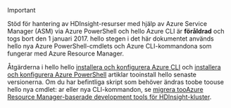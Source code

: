 > [!IMPORTANT]
> Stöd för hantering av HDInsight-resurser med hjälp av Azure Service Manager (ASM) via Azure PowerShell och hello Azure CLI är **föråldrad** och togs bort den 1 januari 2017. hello stegen i det här dokumentet används hello nya Azure PowerShell-cmdlets och Azure CLI-kommandona som fungerar med Azure Resource Manager.
> 
> Åtgärderna i hello hello [installera och konfigurera Azure CLI](../articles/cli-install-nodejs.md) och [installera och konfigurera Azure PowerShell](/powershell/azureps-cmdlets-docs) artiklar tooinstall hello senaste versionerna. Om du har befintliga skript som behöver ändras toobe toouse hello nya cmdlet: ar eller nya CLI-kommandon, se [migrera tooAzure Resource Manager-baserade development tools för HDInsight-kluster](../articles/hdinsight/hdinsight-hadoop-development-using-azure-resource-manager.md).
> 
> 

